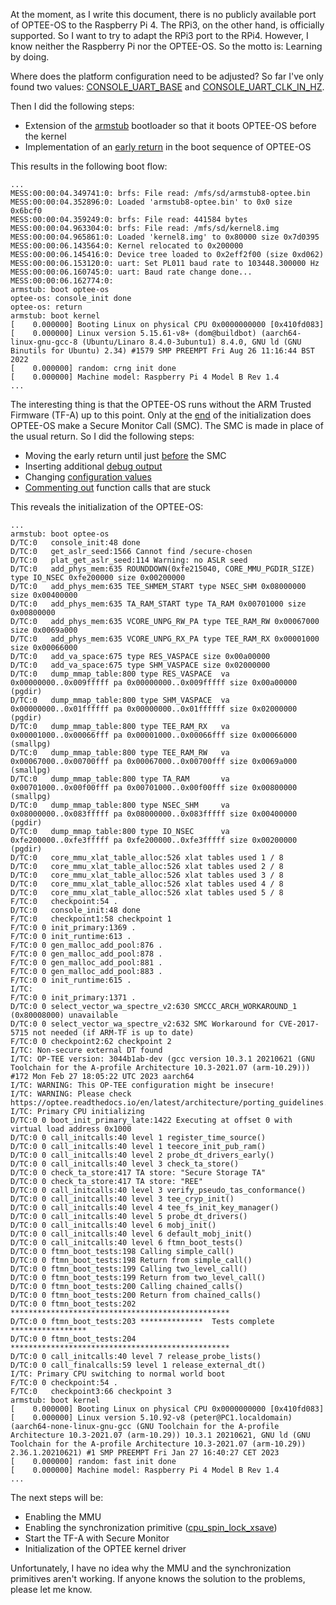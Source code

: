 At the moment, as I write this document, there is no publicly available port of OPTEE-OS to the Raspberry Pi 4. The RPi3, on the other hand, is officially supported. So I want to try to adapt the RPi3 port to the RPi4. However, I know neither the Raspberry Pi nor the OPTEE-OS. So the motto is: Learning by doing.

Where does the platform configuration need to be adjusted? So far I've only found two values: [CONSOLE_UART_BASE](https://github.com/peter-nebe/optee_os/blob/40f3400e4ff38ad61ff7018efdcf8f9372459761/core/arch/arm/plat-rpi4/platform_config.h#L44) and [CONSOLE_UART_CLK_IN_HZ](https://github.com/peter-nebe/optee_os/blob/40f3400e4ff38ad61ff7018efdcf8f9372459761/core/arch/arm/plat-rpi4/platform_config.h#L46).

Then I did the following steps:
- Extension of the [armstub](core/arch/arm/plat-rpi4/armstub) bootloader so that it boots OPTEE-OS before the kernel
- Implementation of an [early return](https://github.com/peter-nebe/optee_os/blob/d2012188dfb5ed9558ecaf60e44db7a99433caa4/core/arch/arm/kernel/entry_a64.S#L338) in the boot sequence of OPTEE-OS

This results in the following boot flow:
```
...
MESS:00:00:04.349741:0: brfs: File read: /mfs/sd/armstub8-optee.bin
MESS:00:00:04.352896:0: Loaded 'armstub8-optee.bin' to 0x0 size 0x6bcf0
MESS:00:00:04.359249:0: brfs: File read: 441584 bytes
MESS:00:00:04.963304:0: brfs: File read: /mfs/sd/kernel8.img
MESS:00:00:04.965861:0: Loaded 'kernel8.img' to 0x80000 size 0x7d0395
MESS:00:00:06.143564:0: Kernel relocated to 0x200000
MESS:00:00:06.145416:0: Device tree loaded to 0x2eff2f00 (size 0xd062)
MESS:00:00:06.153120:0: uart: Set PL011 baud rate to 103448.300000 Hz
MESS:00:00:06.160745:0: uart: Baud rate change done...
MESS:00:00:06.162774:0:
armstub: boot optee-os
optee-os: console_init done
optee-os: return
armstub: boot kernel
[    0.000000] Booting Linux on physical CPU 0x0000000000 [0x410fd083]
[    0.000000] Linux version 5.15.61-v8+ (dom@buildbot) (aarch64-linux-gnu-gcc-8 (Ubuntu/Linaro 8.4.0-3ubuntu1) 8.4.0, GNU ld (GNU Binutils for Ubuntu) 2.34) #1579 SMP PREEMPT Fri Aug 26 11:16:44 BST 2022
[    0.000000] random: crng init done
[    0.000000] Machine model: Raspberry Pi 4 Model B Rev 1.4
...
```

The interesting thing is that the OPTEE-OS runs without the ARM Trusted Firmware (TF-A) up to this point. Only at the [end](https://github.com/peter-nebe/optee_os/blob/40f3400e4ff38ad61ff7018efdcf8f9372459761/core/arch/arm/kernel/entry_a64.S#L443) of the initialization does OPTEE-OS make a Secure Monitor Call (SMC). The SMC is made in place of the usual return. So I did the following steps:
- Moving the early return until just [before](https://github.com/peter-nebe/optee_os/blob/40f3400e4ff38ad61ff7018efdcf8f9372459761/core/arch/arm/kernel/entry_a64.S#L426) the SMC
- Inserting additional [debug output](https://github.com/peter-nebe/optee_os/blob/40f3400e4ff38ad61ff7018efdcf8f9372459761/core/arch/arm/kernel/entry_a64.S#L341)
- Changing [configuration values](https://github.com/peter-nebe/optee_os/blob/40f3400e4ff38ad61ff7018efdcf8f9372459761/core/arch/arm/plat-rpi4/conf.mk#L3)
- [Commenting out](https://github.com/peter-nebe/optee_os/blob/40f3400e4ff38ad61ff7018efdcf8f9372459761/core/arch/arm/kernel/entry_a64.S#L317) function calls that are stuck

This reveals the initialization of the OPTEE-OS:
```
...
armstub: boot optee-os
D/TC:0   console_init:48 done
D/TC:0   get_aslr_seed:1566 Cannot find /secure-chosen
D/TC:0   plat_get_aslr_seed:114 Warning: no ASLR seed
D/TC:0   add_phys_mem:635 ROUNDDOWN(0xfe215040, CORE_MMU_PGDIR_SIZE) type IO_NSEC 0xfe200000 size 0x00200000
D/TC:0   add_phys_mem:635 TEE_SHMEM_START type NSEC_SHM 0x08000000 size 0x00400000
D/TC:0   add_phys_mem:635 TA_RAM_START type TA_RAM 0x00701000 size 0x00800000
D/TC:0   add_phys_mem:635 VCORE_UNPG_RW_PA type TEE_RAM_RW 0x00067000 size 0x0069a000
D/TC:0   add_phys_mem:635 VCORE_UNPG_RX_PA type TEE_RAM_RX 0x00001000 size 0x00066000
D/TC:0   add_va_space:675 type RES_VASPACE size 0x00a00000
D/TC:0   add_va_space:675 type SHM_VASPACE size 0x02000000
D/TC:0   dump_mmap_table:800 type RES_VASPACE  va 0x00000000..0x009fffff pa 0x00000000..0x009fffff size 0x00a00000 (pgdir)
D/TC:0   dump_mmap_table:800 type SHM_VASPACE  va 0x00000000..0x01ffffff pa 0x00000000..0x01ffffff size 0x02000000 (pgdir)
D/TC:0   dump_mmap_table:800 type TEE_RAM_RX   va 0x00001000..0x00066fff pa 0x00001000..0x00066fff size 0x00066000 (smallpg)
D/TC:0   dump_mmap_table:800 type TEE_RAM_RW   va 0x00067000..0x00700fff pa 0x00067000..0x00700fff size 0x0069a000 (smallpg)
D/TC:0   dump_mmap_table:800 type TA_RAM       va 0x00701000..0x00f00fff pa 0x00701000..0x00f00fff size 0x00800000 (smallpg)
D/TC:0   dump_mmap_table:800 type NSEC_SHM     va 0x08000000..0x083fffff pa 0x08000000..0x083fffff size 0x00400000 (pgdir)
D/TC:0   dump_mmap_table:800 type IO_NSEC      va 0xfe200000..0xfe3fffff pa 0xfe200000..0xfe3fffff size 0x00200000 (pgdir)
D/TC:0   core_mmu_xlat_table_alloc:526 xlat tables used 1 / 8
D/TC:0   core_mmu_xlat_table_alloc:526 xlat tables used 2 / 8
D/TC:0   core_mmu_xlat_table_alloc:526 xlat tables used 3 / 8
D/TC:0   core_mmu_xlat_table_alloc:526 xlat tables used 4 / 8
D/TC:0   core_mmu_xlat_table_alloc:526 xlat tables used 5 / 8
F/TC:0   checkpoint:54 .
D/TC:0   console_init:48 done
F/TC:0   checkpoint1:58 checkpoint 1
F/TC:0 0 init_primary:1369 .
F/TC:0 0 init_runtime:613 .
F/TC:0 0 gen_malloc_add_pool:876 .
F/TC:0 0 gen_malloc_add_pool:878 .
F/TC:0 0 gen_malloc_add_pool:881 .
F/TC:0 0 gen_malloc_add_pool:883 .
F/TC:0 0 init_runtime:615 .
I/TC: 
F/TC:0 0 init_primary:1371 .
D/TC:0 0 select_vector_wa_spectre_v2:630 SMCCC_ARCH_WORKAROUND_1 (0x80008000) unavailable
D/TC:0 0 select_vector_wa_spectre_v2:632 SMC Workaround for CVE-2017-5715 not needed (if ARM-TF is up to date)
F/TC:0 0 checkpoint2:62 checkpoint 2
I/TC: Non-secure external DT found
I/TC: OP-TEE version: 3044b1ab-dev (gcc version 10.3.1 20210621 (GNU Toolchain for the A-profile Architecture 10.3-2021.07 (arm-10.29))) #172 Mon Feb 27 18:05:22 UTC 2023 aarch64
I/TC: WARNING: This OP-TEE configuration might be insecure!
I/TC: WARNING: Please check https://optee.readthedocs.io/en/latest/architecture/porting_guidelines.html
I/TC: Primary CPU initializing
D/TC:0 0 boot_init_primary_late:1422 Executing at offset 0 with virtual load address 0x1000
D/TC:0 0 call_initcalls:40 level 1 register_time_source()
D/TC:0 0 call_initcalls:40 level 1 teecore_init_pub_ram()
D/TC:0 0 call_initcalls:40 level 2 probe_dt_drivers_early()
D/TC:0 0 call_initcalls:40 level 3 check_ta_store()
D/TC:0 0 check_ta_store:417 TA store: "Secure Storage TA"
D/TC:0 0 check_ta_store:417 TA store: "REE"
D/TC:0 0 call_initcalls:40 level 3 verify_pseudo_tas_conformance()
D/TC:0 0 call_initcalls:40 level 3 tee_cryp_init()
D/TC:0 0 call_initcalls:40 level 4 tee_fs_init_key_manager()
D/TC:0 0 call_initcalls:40 level 5 probe_dt_drivers()
D/TC:0 0 call_initcalls:40 level 6 mobj_init()
D/TC:0 0 call_initcalls:40 level 6 default_mobj_init()
D/TC:0 0 call_initcalls:40 level 6 ftmn_boot_tests()
D/TC:0 0 ftmn_boot_tests:198 Calling simple_call()
D/TC:0 0 ftmn_boot_tests:198 Return from simple_call()
D/TC:0 0 ftmn_boot_tests:199 Calling two_level_call()
D/TC:0 0 ftmn_boot_tests:199 Return from two_level_call()
D/TC:0 0 ftmn_boot_tests:200 Calling chained_calls()
D/TC:0 0 ftmn_boot_tests:200 Return from chained_calls()
D/TC:0 0 ftmn_boot_tests:202 *************************************************
D/TC:0 0 ftmn_boot_tests:203 **************  Tests complete  *****************
D/TC:0 0 ftmn_boot_tests:204 *************************************************
D/TC:0 0 call_initcalls:40 level 7 release_probe_lists()
D/TC:0 0 call_finalcalls:59 level 1 release_external_dt()
I/TC: Primary CPU switching to normal world boot
F/TC:0 0 checkpoint:54 .
F/TC:0   checkpoint3:66 checkpoint 3
armstub: boot kernel
[    0.000000] Booting Linux on physical CPU 0x0000000000 [0x410fd083]
[    0.000000] Linux version 5.10.92-v8 (peter@PC1.localdomain) (aarch64-none-linux-gnu-gcc (GNU Toolchain for the A-profile Architecture 10.3-2021.07 (arm-10.29)) 10.3.1 20210621, GNU ld (GNU Toolchain for the A-profile Architecture 10.3-2021.07 (arm-10.29)) 2.36.1.20210621) #1 SMP PREEMPT Fri Jan 27 16:40:27 CET 2023
[    0.000000] random: fast init done
[    0.000000] Machine model: Raspberry Pi 4 Model B Rev 1.4
...
```

The next steps will be:
- Enabling the MMU
- Enabling the synchronization primitive ([cpu_spin_lock_xsave](https://github.com/peter-nebe/optee_os/blob/40f3400e4ff38ad61ff7018efdcf8f9372459761/lib/libutils/isoc/bget_malloc.c#L149))
- Start the TF-A with Secure Monitor
- Initialization of the OPTEE kernel driver

Unfortunately, I have no idea why the MMU and the synchronization primitives aren't working. If anyone knows the solution to the problems, please let me know.
